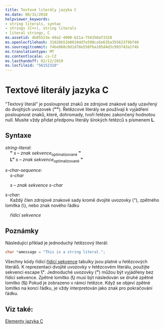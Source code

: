 ```yaml
---
title: Textové literály jazyka C
ms.date: 08/31/2018
helpviewer_keywords:
- string literals, syntax
- strings [C++], string literals
- literal strings, C
ms.assetid: 4b05523e-49a2-4900-b21a-754350af3328
ms.openlocfilehash: 31028b51b8010dd7e598ca5e635a35562379bf40
ms.sourcegitcommit: f4be868c0d1d78e550fba105d4d3c993743a1f4b
ms.translationtype: MT
ms.contentlocale: cs-CZ
ms.lasthandoff: 02/12/2019
ms.locfileid: "56152310"
---
```

# <a name="c-string-literals"></a>Textové literály jazyka C

"Textový literál" je posloupnost znaků ze zdrojové znakové sady uzavřený do dvojitých uvozovek (**""**). Řetězcové literály se používají k vyjádření posloupnost znaků, které, dohromady, tvoří řetězec zakončený hodnotou null. Musíte vždy přidat předponu literály širokých řetězců s písmenem **L**.

## <a name="syntax"></a>Syntaxe

*string-literal*:<br/>
&nbsp;&nbsp;&nbsp;&nbsp;**"** *s – znak sekvence*<sub>optimalizované</sub> **"**<br/>
&nbsp;&nbsp;&nbsp;&nbsp;**L"** *s – znak sekvence*<sub>optimalizované</sub> **"**

*s-char-sequence*:<br/>
&nbsp;&nbsp;&nbsp;&nbsp;*s-char*

&nbsp;&nbsp;&nbsp;&nbsp;*s – znak sekvence* *s-char*

*s-char*:<br/>
&nbsp;&nbsp;&nbsp;&nbsp;Každý člen zdrojové znakové sady kromě dvojité uvozovky ("), zpětného lomítka (\\), nebo znak nového řádku<br/>

&nbsp;&nbsp;&nbsp;&nbsp;*řídicí sekvence*

## <a name="remarks"></a>Poznámky

Následující příklad je jednoduchý řetězcový literál:

```C
char *amessage = "This is a string literal.";
```

Všechny kódy řídicí [řídicí sekvence](../c-language/escape-sequences.md) tabulky jsou platné u řetězcových literálů. K reprezentaci dvojité uvozovky v řetězcovém literálu, použijte sekvenci escape  **\\"**. Jednoduché uvozovky (**"**) můžou být vyjádřeny bez řídicí sekvence. Zpětné lomítko (**\\**) musí být následován se druhé zpětné lomítko (**\\\\**) Pokud je zobrazeno v rámci řetězce. Když se objeví zpětné lomítko na konci řádku, je vždy interpretován jako znak pro pokračování řádku.

## <a name="see-also"></a>Viz také:

[Elementy jazyka C](../c-language/elements-of-c.md)

